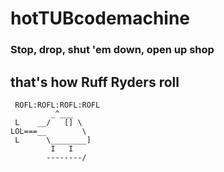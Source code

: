 # hotTUBcodemachine

### Stop, drop, shut 'em down, open up shop
##  that's how Ruff Ryders roll

```
 ROFL:ROFL:ROFL:ROFL
         _^___
 L    __/   [] \
LOL===__        \
 L      \________]
         I   I
        --------/


```

